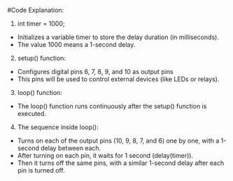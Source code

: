 #Code Explanation:

1. int timer = 1000;
  * Initializes a variable timer to store the delay duration (in milliseconds).
  * The value 1000 means a 1-second delay.

2. setup() function:
  * Configures digital pins 6, 7, 8, 9, and 10 as output pins
  * This pins will be used to control external devices (like LEDs or relays).

3. loop() function:
  * The loop() function runs continuously after the setup() function is executed.

4. The sequence inside loop():
  * Turns on each of the output pins (10, 9, 8, 7, and 6) one by one, with a 1-second delay between each.
  * After turning on each pin, it waits for 1 second (delay(timer)).
  * Then it turns off the same pins, with a similar 1-second delay after each pin is turned off.













